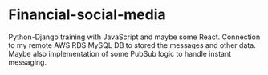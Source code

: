 # Financial-social-media
Python-Django training with JavaScript and maybe some React. Connection to my remote AWS RDS MySQL DB to stored the messages and other data.
Maybe also implementation of some PubSub logic to handle instant messaging.
